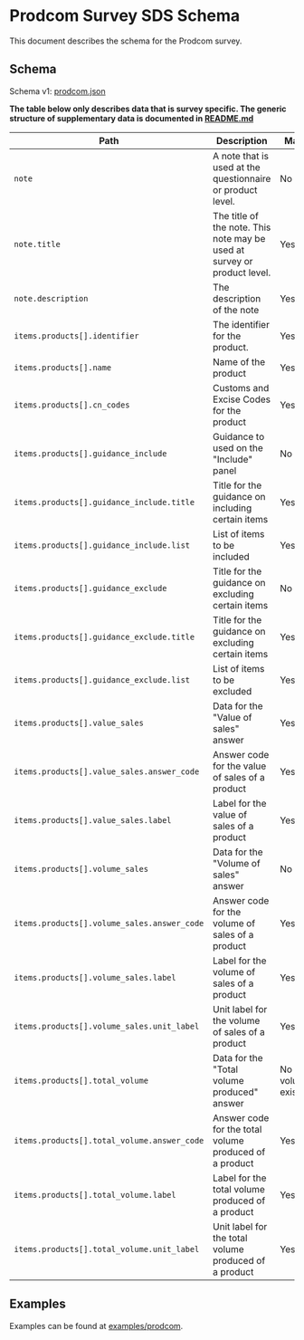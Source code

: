 # Prodcom Survey SDS Schema

This document describes the schema for the Prodcom survey.

## Schema

Schema v1: [prodcom.json](/schemas/v1/prodcom.json)

**The table below only describes data that is survey specific. The generic structure of supplementary data is documented in [README.md](/docs/README.md)**

| Path                                        | Description                                                              | Mandatory                       |
|---------------------------------------------|--------------------------------------------------------------------------|---------------------------------|
| `note`                                      | A note that is used at the questionnaire or product level.               | No                              |
| `note.title`                                | The title of the note. This note may be used at survey or product level. | Yes                             |
| `note.description`                          | The description of the note                                              | Yes                             |
| `items.products[].identifier`               | The identifier for the product.                                          | Yes                             |
| `items.products[].name`                     | Name of the product                                                      | Yes                             |
| `items.products[].cn_codes`                 | Customs and Excise Codes for the product                                 | Yes                             |
| `items.products[].guidance_include`         | Guidance to used on the "Include" panel                                  | No                              |
| `items.products[].guidance_include.title`   | Title for the guidance on including certain items                        | Yes                             |
| `items.products[].guidance_include.list`    | List of items to be included                                             | Yes                             |
| `items.products[].guidance_exclude`         | Title for the guidance on excluding certain items                        | No                              |
| `items.products[].guidance_exclude.title`   | Title for the guidance on excluding certain items                        | Yes                             |
| `items.products[].guidance_exclude.list`    | List of items to be excluded                                             | Yes                             |
| `items.products[].value_sales`              | Data for the "Value of sales" answer                                     | Yes                             |
| `items.products[].value_sales.answer_code`  | Answer code for the value of sales of a product                          | Yes                             |
| `items.products[].value_sales.label`        | Label for the value of sales of a product                                | Yes                             |
| `items.products[].volume_sales`             | Data for the "Volume of sales" answer                                    | No                              |
| `items.products[].volume_sales.answer_code` | Answer code for the volume of sales of a product                         | Yes                             |
| `items.products[].volume_sales.label`       | Label for the volume of sales of a product                               | Yes                             |
| `items.products[].volume_sales.unit_label`  | Unit label for the volume of sales of a product                          | Yes                             |
| `items.products[].total_volume`             | Data for the "Total volume produced" answer                              | No (Yes if volume_sales exists) |
| `items.products[].total_volume.answer_code` | Answer code for the total volume produced of a product                   | Yes                             |
| `items.products[].total_volume.label`       | Label for the total volume produced of a product                         | Yes                             |
| `items.products[].total_volume.unit_label`  | Unit label for the total volume produced of a product                    | Yes                             |

## Examples

Examples can be found at [examples/prodcom](/examples/prodcom).
